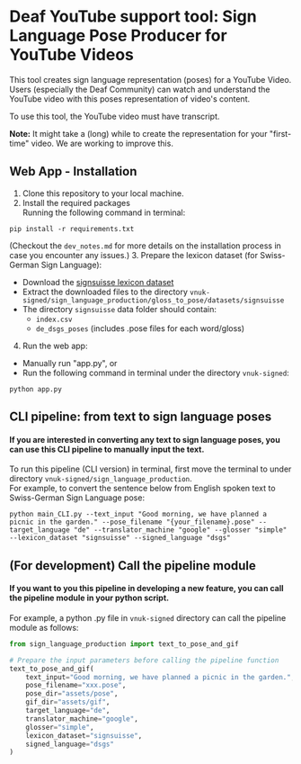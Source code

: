 # Deaf YouTube support tool: Sign Language Pose Producer for YouTube Videos  
This tool creates sign language representation (poses) for a YouTube Video. Users (especially the Deaf Community) can watch and understand the YouTube video with this poses representation of video's content.

To use this tool, the YouTube video must have transcript.  

**Note:** It might take a (long) while to create the representation for your "first-time" video. We are working to improve this.

## Web App - Installation 
1. Clone this repository to your local machine.
2. Install the required packages   
Running the following command in terminal:
```commandline
pip install -r requirements.txt
```
(Checkout the `dev_notes.md` for more details on the installation process in case you encounter any issues.)
3. Prepare the lexicon dataset (for Swiss-German Sign Language):  
- Download the [signsuisse lexicon dataset](https://drive.usercontent.google.com/download?id=1sVEASYo7CRQ1xfaXgPO8Mg1r4Hpux-vh&export=download)
- Extract the downloaded files to the directory `vnuk-signed/sign_language_production/gloss_to_pose/datasets/signsuisse`
- The directory `signsuisse` data folder should contain:
  - `index.csv`
  - `de_dsgs_poses` (includes .pose files for each word/gloss)
4. Run the web app:
- Manually run "app.py", or
- Run the following command in terminal under the directory `vnuk-signed`:
```commandline
python app.py
```

## CLI pipeline: from text to sign language poses
#### If you are interested in converting any text to sign language poses, you can use this CLI pipeline to manually input the text.
To run this pipeline (CLI version) in terminal, first move the terminal to under directory `vnuk-signed/sign_language_production`.  
For example, to convert the sentence below from English spoken text to Swiss-German Sign Language pose:  
```commandline
python main_CLI.py --text_input "Good morning, we have planned a picnic in the garden." --pose_filename "{your_filename}.pose" --target_language "de" --translator_machine "google" --glosser "simple" --lexicon_dataset "signsuisse" --signed_language "dsgs" 
```

## (For development) Call the pipeline module
#### If you want to you this pipeline in developing a new feature, you can call the pipeline module in your python script.
For example, a python .py file in `vnuk-signed` directory can call the pipeline module as follows:
```python
from sign_language_production import text_to_pose_and_gif

# Prepare the input parameters before calling the pipeline function
text_to_pose_and_gif(
    text_input="Good morning, we have planned a picnic in the garden.",
    pose_filename="xxx.pose",
    pose_dir="assets/pose",
    gif_dir="assets/gif",
    target_language="de",
    translator_machine="google",
    glosser="simple",
    lexicon_dataset="signsuisse",
    signed_language="dsgs"
)
```
